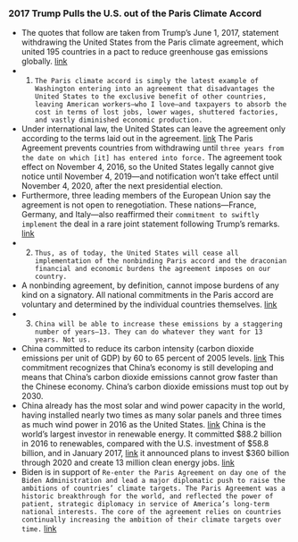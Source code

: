 ### 2017 Trump Pulls the U.S. out of the Paris Climate Accord
- The quotes that follow are taken from Trump’s June 1, 2017, statement withdrawing the United States from the Paris climate agreement, which united 195 countries in a pact to reduce greenhouse gas emissions globally. [link](https://www.youtube.com/watch?v=G3wE7MO1uSw)
- 1. `The Paris climate accord is simply the latest example of Washington entering into an agreement that disadvantages the United States to the exclusive benefit of other countries, leaving American workers—who I love—and taxpayers to absorb the cost in terms of lost jobs, lower wages, shuttered factories, and vastly diminished economic production.`
- Under international law, the United States can leave the agreement only according to the terms laid out in the agreement. [link](https://www.lexology.com/library/detail.aspx?g=99b794c4-5c1a-44f4-ae44-50528e152cfe) The Paris Agreement prevents countries from withdrawing until `three years from the date on which [it] has entered into force.` The agreement took effect on November 4, 2016, so the United States legally cannot give notice until November 4, 2019―and notification won’t take effect until November 4, 2020, after the next presidential election.
- Furthermore, three leading members of the European Union say the agreement is not open to renegotiation. These nations―France, Germany, and Italy―also reaffirmed their `commitment to swiftly implement` the deal in a rare joint statement following Trump’s remarks. [link](https://www.reuters.com/article/us-usa-climatechange-eu-idUSKBN18S6GN)
- 2. `Thus, as of today, the United States will cease all implementation of the nonbinding Paris accord and the draconian financial and economic burdens the agreement imposes on our country.`
- A nonbinding agreement, by definition, cannot impose burdens of any kind on a signatory. All national commitments in the Paris accord are voluntary and determined by the individual countries themselves. [link](https://www.merriam-webster.com/dictionary/nonbinding)
- 3. `China will be able to increase these emissions by a staggering number of years—13. They can do whatever they want for 13 years. Not us.`
- China committed to reduce its carbon intensity (carbon dioxide emissions per unit of GDP) by 60 to 65 percent of 2005 levels. [link](https://www.nrdc.org/sites/default/files/paris-climate-conference-China-IB.pdf) This commitment recognizes that China’s economy is still developing and means that China’s carbon dioxide emissions cannot grow faster than the Chinese economy. China’s carbon dioxide emissions must top out by 2030.
- China already has the most solar and wind power capacity in the world, having installed nearly two times as many solar panels and three times as much wind power in 2016 as the United States. [link](https://www.nrdc.org/experts/alvin-lin/trump-reverses-progress-climate-while-china-marches-ahead) China is the world’s largest investor in renewable energy. It committed $88.2 billion in 2016 to renewables, compared with the U.S. investment of $58.8 billion, and in January 2017, [link](https://about.bnef.com/blog/record-30bn-year-offshore-wind-overall-investment/) it announced plans to invest $360 billion through 2020 and create 13 million clean energy jobs. [link](https://www.reuters.com/article/us-china-energy-renewables-idUSKBN14P06P)
- Biden is in support of `Re-enter the Paris Agreement on day one of the Biden Administration and lead a major diplomatic push to raise the ambitions of countries’ climate targets. The Paris Agreement was a historic breakthrough for the world, and reflected the power of patient, strategic diplomacy in service of America’s long-term national interests. The core of the agreement relies on countries continually increasing the ambition of their climate targets over time.` [link](https://joebiden.com/climate/)